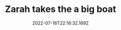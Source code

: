 ---
title: Zarah takes the a big boat
date: "2022-07-16T22:16:32.169Z"
description: Sunshine, blue skies, drone up and away, Francis Ellis
---
